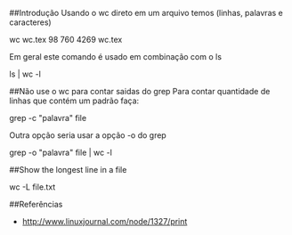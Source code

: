 ##Introdução
Usando o wc direto em um arquivo temos (linhas, palavras e caracteres)

wc wc.tex
98     760    4269 wc.tex

Em geral este comando é usado em combinação com o ls

ls | wc -l

##Não use o wc para contar saidas do grep
Para contar quantidade de linhas que contém um padrão faça:

grep -c "palavra" file

Outra opção seria usar a opção -o do grep

grep -o "palavra" file | wc -l

##Show the longest line in a file

   wc -L file.txt

##Referências
* http://www.linuxjournal.com/node/1327/print
